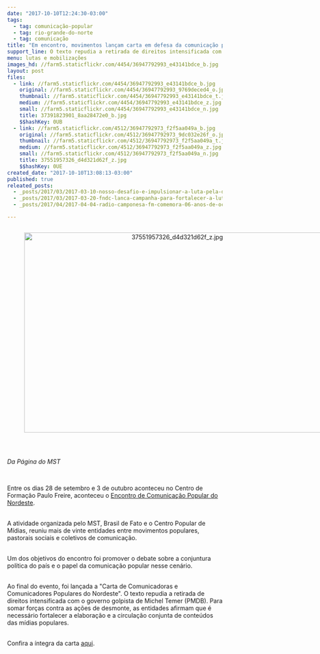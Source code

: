 ```yaml
---
date: "2017-10-10T12:24:30-03:00"
tags:
  - tag: comunicação-popular
  - tag: rio-grande-do-norte
  - tag: comunicação
title: "Em encontro, movimentos lançam carta em defesa da comunicação popular"
support_line: O texto repudia a retirada de direitos intensificada com o governo golpista de Michel Temer
menu: lutas e mobilizações
images_hd: //farm5.staticflickr.com/4454/36947792993_e43141bdce_b.jpg
layout: post
files:
  - link: //farm5.staticflickr.com/4454/36947792993_e43141bdce_b.jpg
    original: //farm5.staticflickr.com/4454/36947792993_9769deced4_o.jpg
    thumbnail: //farm5.staticflickr.com/4454/36947792993_e43141bdce_t.jpg
    medium: //farm5.staticflickr.com/4454/36947792993_e43141bdce_z.jpg
    small: //farm5.staticflickr.com/4454/36947792993_e43141bdce_n.jpg
    title: 37391823901_8aa28472e0_b.jpg
    $$hashKey: 0UB
  - link: //farm5.staticflickr.com/4512/36947792973_f2f5aa049a_b.jpg
    original: //farm5.staticflickr.com/4512/36947792973_9dc032e26f_o.jpg
    thumbnail: //farm5.staticflickr.com/4512/36947792973_f2f5aa049a_t.jpg
    medium: //farm5.staticflickr.com/4512/36947792973_f2f5aa049a_z.jpg
    small: //farm5.staticflickr.com/4512/36947792973_f2f5aa049a_n.jpg
    title: 37551957326_d4d321d62f_z.jpg
    $$hashKey: 0UE
created_date: "2017-10-10T13:08:13-03:00"
published: true
releated_posts:
  - _posts/2017/03/2017-03-10-nosso-desafio-e-impulsionar-a-luta-pela-democratizacao-da-comunicacao.md
  - _posts/2017/03/2017-03-20-fndc-lanca-campanha-para-fortalecer-a-luta-pela-democratizacao-da-comunicacao.md
  - _posts/2017/04/2017-04-04-radio-camponesa-fm-comemora-06-anos-de-ocupacao-do-latifundio-do-ar.md

---
```

<div style="text-align:center">
<figure class="image" style="display:inline-block"><img alt="37551957326_d4d321d62f_z.jpg" height="467" src="//farm5.staticflickr.com/4512/36947792973_f2f5aa049a_b.jpg" width="700" />
<figcaption></figcaption>
</figure>
</div>

<p>&nbsp;</p>

<p><em>Da P&aacute;gina do MST&nbsp;</em></p>

<p>&nbsp;</p>

<p>Entre os dias 28 de setembro e 3 de outubro aconteceu no Centro de Forma&ccedil;&atilde;o Paulo Freire, aconteceu o <a href="http://www.mst.org.br/2017/09/29/encontro-de-comunicacao-popular-do-nordeste-discute-monopolio-da-midia-no-brasil.html">Encontro de Comunica&ccedil;&atilde;o Popular do Nordeste</a>.</p>

<p><br />
A atividade organizada pelo MST,&nbsp;Brasil de Fato e o&nbsp;Centro Popular de M&iacute;dias, reuniu mais de vinte entidades entre movimentos populares, pastorais sociais e coletivos de comunica&ccedil;&atilde;o.&nbsp;</p>

<p><br />
Um dos objetivos do encontro foi promover o debate sobre a conjuntura pol&iacute;tica do pa&iacute;s e o papel da comunica&ccedil;&atilde;o popular nesse cen&aacute;rio.&nbsp;</p>

<p><br />
Ao final do evento, foi lan&ccedil;ada a &quot;Carta de Comunicadoras e Comunicadores Populares do Nordeste&quot;. O texto repudia a retirada de direitos intensificada com o governo golpista de Michel Temer (PMDB). Para somar for&ccedil;as contra as a&ccedil;&otilde;es de desmonte, as entidades afirmam que &eacute; necess&aacute;rio fortalecer a elabora&ccedil;&atilde;o e a circula&ccedil;&atilde;o conjunta de conte&uacute;dos das m&iacute;dias populares.&nbsp;</p>

<p><br />
Confira a &iacute;ntegra da carta <a href="https://www.dropbox.com/s/y4bbqdpk68p8yku/CARTA.pdf?dl=0">aqui</a>.&nbsp;</p>

<p><br />
&nbsp;</p>
